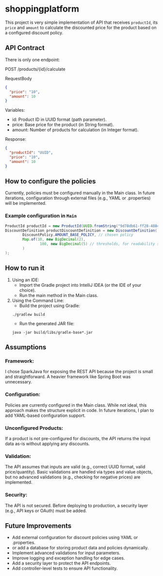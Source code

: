 # shoppingplatform

This project is very simple implementation of API that receives `productId`, its `price` and `amount` to calculate
the discounted price for the product based on a configured discount policy.

## API Contract

There is only one endpoint:

POST /products/{id}/calculate

RequestBody

```json
{
  "price": "10",
  "amount": 10
}
```

Variables:

- id: Product ID in UUID format (path parameter).
- price: Base price for the product (in String format).
- amount: Number of products for calculation (in Integer format).

Response:

```json
{
  "productId": "UUID",
  "price": "10",
  "amount": 10
}
```

## How to configure the policies

Currently, policies must be configured manually in the Main class. In future iterations, configuration through
external files (e.g., YAML or .properties) will be implemented.

### Example configuration in `Main`

```java
ProductId productId = new ProductId(UUID.fromString("9d78db61-ff28-4884-9097-9b09e13f69b5"));
DiscountDefinition productDiscountDefinition = new DiscountDefinition(
        DiscountPolicy.AMOUNT_BASE_POLICY, // chosen policy
        Map.of(10, new BigDecimal(2),
                100, new BigDecimal(5) // thresholds, for readability should be sorted and split
        )
);

```

## How to run it

1. Using an IDE:
    - Import the Gradle project into IntelliJ IDEA (or the IDE of your choice).
    - Run the main method in the Main class.
2. Using the Command Line:
    - Build the project using Gradle:
   ```
   ./gradlew build
   ```
    - Run the generated JAR file:
   ```
   java -jar build/libs/gradle-base*.jar
   ```

## Assumptions

### Framework:

I chose SparkJava for exposing the REST API because the project is small and straightforward. A heavier framework like
Spring Boot was unnecessary.

### Configuration:

Policies are currently configured in the Main class. While not ideal, this approach makes the structure explicit in
code. In future iterations, I plan to add YAML-based configuration support.

### Unconfigured Products:

If a product is not pre-configured for discounts, the API returns the input data as-is without applying any discounts.

### Validation:

The API assumes that inputs are valid (e.g., correct UUID format, valid price/quantity). Basic validations are handled
via types and value objects, but no advanced validations (e.g., checking for negative prices) are implemented.

### Security:

The API is not secured. Before deploying to production, a security layer (e.g., API keys or OAuth) must be added.

## Future Improvements

- Add external configuration for discount policies using YAML or .properties.
- or add a database for storing product data and policies dynamically.
- Implement advanced validations for input parameters.
- Improve logging and exception handling for edge cases.
- Add a security layer to protect the API endpoints.
- Add controller-level tests to ensure API functionality.
